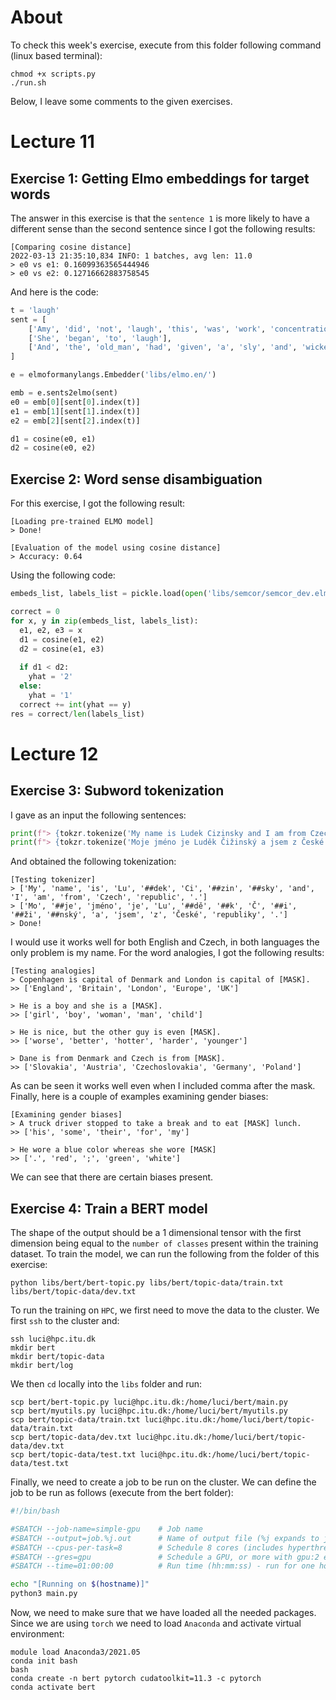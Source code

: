 # About
To check this week's exercise, execute from this folder following command (linux based terminal):

```
chmod +x scripts.py
./run.sh
```

Below, I leave some comments to the given exercises.

# Lecture 11
## Exercise 1: Getting Elmo embeddings for target words
The answer in this exercise is that the `sentence 1` is more likely to have
a different sense than the second sentence since I got the following results:

```
[Comparing cosine distance]
2022-03-13 21:35:10,834 INFO: 1 batches, avg len: 11.0
> e0 vs e1: 0.16099363565444946
> e0 vs e2: 0.12716662883758545
```

And here is the code:

```py
t = 'laugh'
sent = [
    ['Amy', 'did', 'not', 'laugh', 'this', 'was', 'work', 'concentration', 'achievement'],
    ['She', 'began', 'to', 'laugh'],
    ['And', 'the', 'old_man', 'had', 'given', 'a', 'sly', 'and', 'wicked', 'laugh', 'and', 'said', 'Hell', 'yes']
]

e = elmoformanylangs.Embedder('libs/elmo.en/')

emb = e.sents2elmo(sent)
e0 = emb[0][sent[0].index(t)]
e1 = emb[1][sent[1].index(t)]
e2 = emb[2][sent[2].index(t)]

d1 = cosine(e0, e1)
d2 = cosine(e0, e2)
```

## Exercise 2: Word sense disambiguation

For this exercise, I got the following result:

```
[Loading pre-trained ELMO model]
> Done!

[Evaluation of the model using cosine distance]
> Accuracy: 0.64
```

Using the following code:

```py
embeds_list, labels_list = pickle.load(open('libs/semcor/semcor_dev.elmo.pickle', 'rb')) 

correct = 0
for x, y in zip(embeds_list, labels_list):
  e1, e2, e3 = x
  d1 = cosine(e1, e2)
  d2 = cosine(e1, e3)
  
  if d1 < d2:
    yhat = '2'
  else:
    yhat = '1' 
  correct += int(yhat == y)
res = correct/len(labels_list)
```

# Lecture 12

## Exercise 3: Subword tokenization
I gave as an input the following sentences:

```py
print(f"> {tokzr.tokenize('My name is Ludek Cizinsky and I am from Czech republic.')}")
print(f"> {tokzr.tokenize('Moje jméno je Luděk Čižinský a jsem z České republiky.')}")
```

And obtained the following tokenization:

```
[Testing tokenizer]
> ['My', 'name', 'is', 'Lu', '##dek', 'Ci', '##zin', '##sky', 'and', 'I', 'am', 'from', 'Czech', 'republic', '.']
> ['Mo', '##je', 'jméno', 'je', 'Lu', '##dě', '##k', 'Č', '##i', '##ži', '##nský', 'a', 'jsem', 'z', 'České', 'republiky', '.']
> Done!
```

I would use it works well for both English and Czech, in both languages the only
problem is my name. For the word analogies, I got the following results:

```
[Testing analogies]
> Copenhagen is capital of Denmark and London is capital of [MASK].
>> ['England', 'Britain', 'London', 'Europe', 'UK']

> He is a boy and she is a [MASK].
>> ['girl', 'boy', 'woman', 'man', 'child']

> He is nice, but the other guy is even [MASK].
>> ['worse', 'better', 'hotter', 'harder', 'younger']

> Dane is from Denmark and Czech is from [MASK].
>> ['Slovakia', 'Austria', 'Czechoslovakia', 'Germany', 'Poland']
```

As can be seen it works well even when I included comma after the mask. Finally,
here is a couple of examples examining gender biases:

```
[Examining gender biases]
> A truck driver stopped to take a break and to eat [MASK] lunch.
>> ['his', 'some', 'their', 'for', 'my']

> He wore a blue color whereas she wore [MASK]
>> ['.', 'red', ';', 'green', 'white']
```

We can see that there are certain biases present.

## Exercise 4: Train a BERT model

The shape of the output should be a 1 dimensional tensor with the first
dimension being equal to the `number of classes` present within the training
dataset. To train the model, we can run the following from the folder of this
exercise:

```
python libs/bert/bert-topic.py libs/bert/topic-data/train.txt libs/bert/topic-data/dev.txt
```

To run the training on `HPC`, we first need to move the data to the cluster. We
first `ssh` to the cluster and:

```
ssh luci@hpc.itu.dk
mkdir bert
mkdir bert/topic-data
mkdir bert/log
```

We then `cd` locally into the `libs` folder and run:

```
scp bert/bert-topic.py luci@hpc.itu.dk:/home/luci/bert/main.py
scp bert/myutils.py luci@hpc.itu.dk:/home/luci/bert/myutils.py
scp bert/topic-data/train.txt luci@hpc.itu.dk:/home/luci/bert/topic-data/train.txt
scp bert/topic-data/dev.txt luci@hpc.itu.dk:/home/luci/bert/topic-data/dev.txt
scp bert/topic-data/test.txt luci@hpc.itu.dk:/home/luci/bert/topic-data/test.txt
```

Finally, we need to create a job to be run on the cluster. We can define the job
to be run as follows (execute from the bert folder):

```bash
#!/bin/bash

#SBATCH --job-name=simple-gpu    # Job name
#SBATCH --output=job.%j.out      # Name of output file (%j expands to jobId)
#SBATCH --cpus-per-task=8        # Schedule 8 cores (includes hyperthreading)
#SBATCH --gres=gpu               # Schedule a GPU, or more with gpu:2 etc
#SBATCH --time=01:00:00          # Run time (hh:mm:ss) - run for one hour max

echo "[Running on $(hostname)]"
python3 main.py
```

Now, we need to make sure that we have loaded all the needed packages. Since we
are using `torch` we need to load `Anaconda` and activate virtual environment:

```
module load Anaconda3/2021.05
conda init bash
bash
conda create -n bert pytorch cudatoolkit=11.3 -c pytorch
conda activate bert
```
